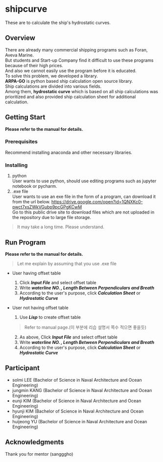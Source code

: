 # shipcurve
These are to calculate the ship's hydrostatic curves.

## Overview

There are already many commercial shipping programs such as Foran, Aveva Marine.  
But students and Start-up Company find it difficult to use these programs because of their high prices.  
And also we cannot easily use the program before it is educated.  
To solve this problem, we developed a library.  
**ARPA-GO** is python based ship calculation open source library.   
Ship calculations are divided into various fields.   
Among them, **hydrostatic curve** which is based on all ship calculations was prioritized and also provided ship calculation sheet for additional calculation.

## Getting Start
**Please refer to the manual for details.**  
### Prerequisites  
  Recommend installing anaconda and other necessary libraries.    
### Installing  
1. python  
  User wants to use python, should use editing programs such as jupyter notebook or pycharm.
2. .exe file  
  User wants to use an exe file in the form of a program, can download it from the url below.
  https://drive.google.com/open?id=1QNXKc0-pwct7xsZWkVGubp9pcGPgKCwM  
  Go to this public drive site to download files which are not uploaded in the repository due to large file storage. 
  > It may take a long time. Please understand.
  
## Run Program  
**Please refer to the manual for details.**  
>Let me explain by assuming that you use .exe file  
* User having offset table 
  1. Click ***Input File*** and select offset table
  2. Write ***waterline NO. , Length Between Perpendiculars and Breath***
  3. According to the user's purpose, click ***Calculation Sheet*** or ***Hydrostatic Curve***
  
* User not having offset table
  1. Use ***Lisp*** to create offset table
  > Refer to manual page.(이 부분에 리습 설명서 쪽수 적으면 좋을듯)
  2. As above, Click ***Input File*** and select offset table
  3. Write ***waterline NO. , Length Between Perpendiculars and Breath***
  4. According to the user's purpose, click ***Calculation Sheet*** or ***Hydrostatic Curve***
  
## Participant
* solmi LEE    (Bachelor of Science in Naval Architecture and Ocean Engineering)  
* jungmin KANG (Bachelor of Science in Naval Architecture and Ocean Engineering)  
* eunji KIM    (Bachelor of Science in Naval Architecture and Ocean Engineering)  
* hyunji KIM   (Bachelor of Science in Naval Architecture and Ocean Engineering)  
* huijeong YU  (Bachelor of Science in Naval Architecture and Ocean Engineering)  

## Acknowledgments
Thank you for mentor (sangggho)
